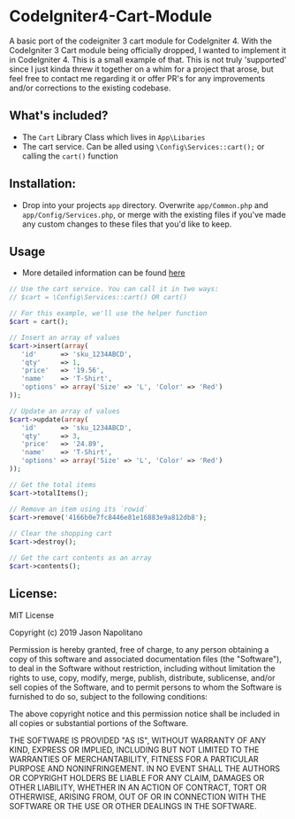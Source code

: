 # CodeIgniter4-Cart-Module
A basic port of the codeigniter 3 cart module for CodeIgniter 4. With the CodeIgniter 3 Cart module being officially dropped, I wanted to implement it in CodeIgniter 4. This is a small example of that. This is not truly 'supported' since I just kinda threw it together on a whim for a project that arose, but feel free to contact me regarding it or offer PR's for any improvements and/or corrections to the existing codebase.

## What's included?
 - The `Cart` Library Class which lives in `App\Libaries`
 - The cart service. Can be alled using `\Config\Services::cart();` or calling the `cart()` function

## Installation:
 - Drop into your projects `app` directory. Overwrite `app/Common.php` and `app/Config/Services.php`, or merge with the existing files if you've made any custom changes to these files that you'd like to keep.
 
## Usage
 - More detailed information can be found [here](https://codeigniter.com/user_guide/libraries/cart.html)
 ```php
 // Use the cart service. You can call it in two ways:
 // $cart = \Config\Services::cart() OR cart()
 
 // For this example, we'll use the helper function
 $cart = cart();
 
 // Insert an array of values
 $cart->insert(array(
    'id'      => 'sku_1234ABCD',
    'qty'     => 1,
    'price'   => '19.56',
    'name'    => 'T-Shirt',
    'options' => array('Size' => 'L', 'Color' => 'Red')
));
 
 // Update an array of values
 $cart->update(array(
    'id'      => 'sku_1234ABCD',
    'qty'     => 3,
    'price'   => '24.89',
    'name'    => 'T-Shirt',
    'options' => array('Size' => 'L', 'Color' => 'Red')
));

// Get the total items
$cart->totalItems();

// Remove an item using its `rowid`
$cart->remove('4166b0e7fc8446e81e16883e9a812db8');
   
// Clear the shopping cart
$cart->destroy();

// Get the cart contents as an array
$cart->contents();
```
 
## License:
 MIT License

Copyright (c) 2019 Jason Napolitano

Permission is hereby granted, free of charge, to any person obtaining a copy
of this software and associated documentation files (the "Software"), to deal
in the Software without restriction, including without limitation the rights
to use, copy, modify, merge, publish, distribute, sublicense, and/or sell
copies of the Software, and to permit persons to whom the Software is
furnished to do so, subject to the following conditions:

The above copyright notice and this permission notice shall be included in all
copies or substantial portions of the Software.

THE SOFTWARE IS PROVIDED "AS IS", WITHOUT WARRANTY OF ANY KIND, EXPRESS OR
IMPLIED, INCLUDING BUT NOT LIMITED TO THE WARRANTIES OF MERCHANTABILITY,
FITNESS FOR A PARTICULAR PURPOSE AND NONINFRINGEMENT. IN NO EVENT SHALL THE
AUTHORS OR COPYRIGHT HOLDERS BE LIABLE FOR ANY CLAIM, DAMAGES OR OTHER
LIABILITY, WHETHER IN AN ACTION OF CONTRACT, TORT OR OTHERWISE, ARISING FROM,
OUT OF OR IN CONNECTION WITH THE SOFTWARE OR THE USE OR OTHER DEALINGS IN THE
SOFTWARE.
